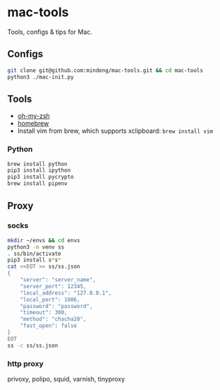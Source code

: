 # mac-tools

Tools, configs & tips for Mac.

## Configs

```sh
git clone git@github.com:mindeng/mac-tools.git && cd mac-tools
python3 ./mac-init.py
```

## Tools

* [oh-my-zsh](https://github.com/robbyrussell/oh-my-zsh)
* [homebrew](https://brew.sh/)
* Install vim from brew, which supports xclipboard: `brew install vim`

### Python

```sh
brew install python
pip3 install ipython
pip3 install pycrypto
brew install pipenv
```

## Proxy

### socks

```sh
mkdir ~/envs && cd envs
python3 -m venv ss
. ss/bin/activate
pip3 install s*s*
cat <<EOT >> ss/ss.json
{
    "server": "server_name",
    "server_port": 12345,
    "local_address": "127.0.0.1",
    "local_port": 1086,
    "password": "password",
    "timeout": 300,
    "method": "chacha20",
    "fast_open": false
}
EOT
ss -c ss/ss.json
```

### http proxy

privoxy, polipo, squid, varnish, tinyproxy
